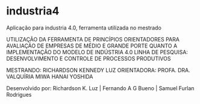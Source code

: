 # industria4
Aplicação para industria 4.0, ferramenta utilizada no mestrado

UTILIZAÇÃO DA FERRAMENTA DE PRINCÍPIOS ORIENTADORES PARA AVALIAÇÃO DE EMPRESAS DE MÉDIO E GRANDE PORTE QUANTO
A IMPLEMENTAÇÃO DO MODELO DE INDÚSTRIA 4.0
LINHA DE PESQUISA: DESENVOLVIMENTO E CONTROLE DE PROCESSOS PRODUTIVOS

MESTRANDO: RICHARDSON KENNEDY LUZ ORIENTADORA: PROFA. DRA. VALQUÍRIA MIWA HANAI YOSHIDA

Desenvolvido por: Richardson K. Luz | Fernando A G Bueno | Samuel Furlan Rodrigues
